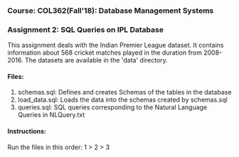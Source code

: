 ### Course: COL362(Fall'18): Database Management Systems
### Assignment 2: SQL Queries on IPL Database

This assignment deals with the Indian Premier League dataset. It contains information about 568 cricket matches played in the duration from 2008-2016. The datasets are available in the 'data' directory.

#### Files:
1) schemas.sql:
	Defines and creates Schemas of the tables in the database
2) load_data.sql:
	Loads the data into the schemas created by schemas.sql
3) queries.sql:
	SQL queries corresponding to the Natural Language Queries in NLQuery.txt

#### Instructions:
Run the files in this order: 1 > 2 > 3
